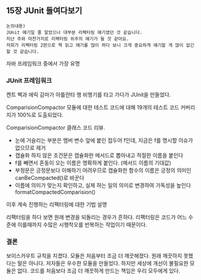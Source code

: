 ## 15장 JUnit 들여다보기

```
논의내용)
JUnit 얘기일 줄 알았으나 대부분 리팩터링 얘기였던 것 같습니다.
지난 주와 마찬가지로 리팩터링 위주의 얘기가 될 것 같아요.
저희가 리팩터링 2판으로 책 읽고 얘기를 많이 하다 보니 크게 중요하게 얘기할 게 많이 없긴 할 것 같습니다.
```

자바 프레임워크 중에서 가장 유명

### JUnit 프레임워크

켄트 벡과 에릭 감마가 아틀란타 행 비행기를 타고 가다가 JUnit을 만들었다.

ComparisionCompactor 모듈에 대한 테스트 코드에 대해 19개의 테스트 코드 커버리지가 100%로 도출되었다.

ComparisionCompactor 클래스 코드 리뷰.

- 눈에 거슬리는 부분은 멤버 변수 앞에 붙인 접두어 f인데, 지금은 f를 명시할 이슈가 없으므로 제거
- 캡슐화 하지 않은 조건문은 캡슐화한 메서드로 뽑아내고 적절한 이름을 붙인다
- f를 빼면서 혼동이 오는 이름은 명확하게 붙인다. (메서드 이름의 기대값)
- 부정문은 긍정문보다 이해하기 어려우므로 캡슐화한 함수의 이름은 긍정의 의미인 canBeCompacted()로 바꾼다
- 이름에 의미가 맞는지 확인하고, 실제 하는 일의 의미로 변경하여 가독성을 높인다 formatCompactedComparision()

이후 계속 진행하는 리팩터링에 대한 기법 설명

리팩터링을 하다 보면 원래 변경을 되돌리는 경우가 흔하다.
리팩터링은 코드가 어느 수준에 이를때까지 수많은 시행착오를 반복하는 작업이기 때문이다.


### 결론

보이스카우트 규칙을 지켰다.
모듈은 처음부터 조금 더 깨끗해졌다.
원래 깨끗하지 못했다는 말은 아니다.
저자들은 우수한 모듈을 만들었다.
하지만 세상에 개선이 불필요한 모듈은 없다.
코드를 처음보다 조금 더 깨끗하게 만드는 책임은 우리 모두에게 있다.